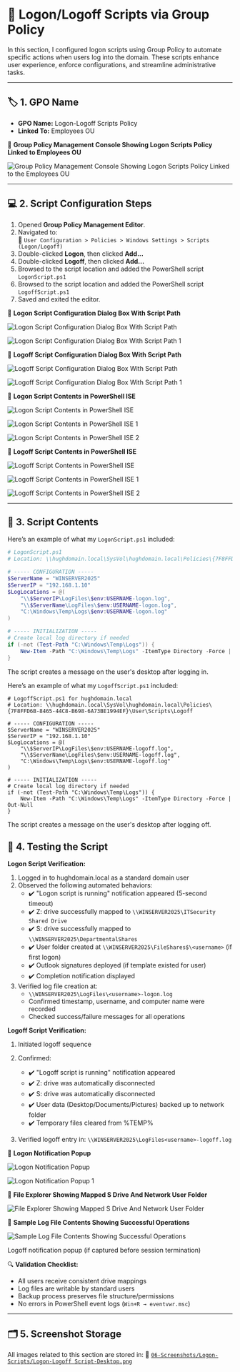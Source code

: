 # 🔁 Logon/Logoff Scripts via Group Policy

In this section, I configured logon scripts using Group Policy to automate specific actions when users log into the domain. These scripts enhance user experience, enforce configurations, and streamline administrative tasks.

---

## 🏷️ 1. GPO Name

- **GPO Name:** Logon-Logoff Scripts Policy  
- **Linked To:** Employees OU

📸 **Group Policy Management Console Showing Logon Scripts Policy Linked to Employees OU**

![Group Policy Management Console Showing Logon Scripts Policy Linked to the Employees OU](https://github.com/user-attachments/assets/f3db2fc7-ea2c-445d-820d-5cc2ab3a9646)

---

## 💻 2. Script Configuration Steps

1. Opened **Group Policy Management Editor**.  
2. Navigated to:  
   📂 `User Configuration > Policies > Windows Settings > Scripts (Logon/Logoff)`
3. Double-clicked **Logon**, then clicked **Add...**
4. Double-clicked **Logoff**, then clicked **Add...**
5. Browsed to the script location and added the PowerShell script `LogonScript.ps1`
6. Browsed to the script location and added the PowerShell script `LogoffScript.ps1`
7. Saved and exited the editor.

📸 **Logon Script Configuration Dialog Box With Script Path**

![Logon Script Configuration Dialog Box With Script Path](https://github.com/user-attachments/assets/74d92936-846d-43fe-9c54-d38b694f5c74)

![Logon Script Configuration Dialog Box With Script Path 1](https://github.com/user-attachments/assets/dc55aa38-6d5e-4975-9f47-81747e010905)

📸 **Logoff Script Configuration Dialog Box With Script Path**

![Logoff Script Configuration Dialog Box With Script Path](https://github.com/user-attachments/assets/e717abda-5c25-4fc8-ae61-4346fcbc0929)

![Logoff Script Configuration Dialog Box With Script Path 1](https://github.com/user-attachments/assets/8ac1508c-4fdd-4040-9131-0760ed43d950)

📸 **Logon Script Contents in PowerShell ISE**

![Logon Script Contents in PowerShell ISE](https://github.com/user-attachments/assets/8e539a85-e9da-4fd7-8865-3c4aa7b83268)

![Logon Script Contents in PowerShell ISE 1](https://github.com/user-attachments/assets/fdf06bc8-258f-4381-beba-3612166e0cc5)

![Logon Script Contents in PowerShell ISE 2](https://github.com/user-attachments/assets/358d6aba-5f7b-4a2d-a8d0-9a70871ab4d1)

📸 **Logoff Script Contents in PowerShell ISE**

![Logoff Script Contents in PowerShell ISE](https://github.com/user-attachments/assets/997da23d-634d-4f86-b7e0-63b80198c645)

![Logoff Script Contents in PowerShell ISE 1](https://github.com/user-attachments/assets/e7382673-7ec5-431f-8131-2c60fb4008e5)

![Logoff Script Contents in PowerShell ISE 2](https://github.com/user-attachments/assets/9fd4604f-a8e3-48d3-a1e5-2a2a8c5e5b82)

---

## 📂 3. Script Contents

Here’s an example of what my `LogonScript.ps1` included:

``` powershell
# LogonScript.ps1
# Location: \\hughdomain.local\SysVol\hughdomain.local\Policies\{7F8FFD6B-8465-44C8-B698-6A73BE1994EF}\User\Scripts\Logon

# ----- CONFIGURATION -----
$ServerName = "WINSERVER2025"
$ServerIP = "192.168.1.10"
$LogLocations = @(
    "\\$ServerIP\LogFiles\$env:USERNAME-logon.log",
    "\\$ServerName\LogFiles\$env:USERNAME-logon.log",
    "C:\Windows\Temp\Logs\$env:USERNAME-logon.log"
)

# ----- INITIALIZATION -----
# Create local log directory if needed
if (-not (Test-Path "C:\Windows\Temp\Logs")) {
    New-Item -Path "C:\Windows\Temp\Logs" -ItemType Directory -Force | Out-Null
}

```
The script creates a message on the user's desktop after logging in.

Here’s an example of what my `LogoffScript.ps1` included:
```
# LogoffScript.ps1 for hughdomain.local
# Location: \\hughdomain.local\SysVol\hughdomain.local\Policies\{7F8FFD6B-8465-44C8-B698-6A73BE1994EF}\User\Scripts\Logoff

# ----- CONFIGURATION -----
$ServerName = "WINSERVER2025"
$ServerIP = "192.168.1.10"
$LogLocations = @(
    "\\$ServerIP\LogFiles\$env:USERNAME-logoff.log",
    "\\$ServerName\LogFiles\$env:USERNAME-logoff.log",
    "C:\Windows\Temp\Logs\$env:USERNAME-logoff.log"
)

# ----- INITIALIZATION -----
# Create local log directory if needed
if (-not (Test-Path "C:\Windows\Temp\Logs")) {
    New-Item -Path "C:\Windows\Temp\Logs" -ItemType Directory -Force | Out-Null
}

```
The script creates a message on the user's desktop after logging off.

## 🧪 4. Testing the Script

**Logon Script Verification:**

1. Logged in to hughdomain.local as a standard domain user
2. Observed the following automated behaviors:
   * ✔️ "Logon script is running" notification appeared (5-second timeout)
   * ✔️ Z: drive successfully mapped to `\\WINSERVER2025\ITSecurity Shared Drive`
   * ✔️ S: drive successfully mapped to `\\WINSERVER2025\DepartmentalShares`
   * ✔️ User folder created at `\\WINSERVER2025\FileShares$\<username>` (if first logon)
   * ✔️ Outlook signatures deployed (if template existed for user)
   * ✔️ Completion notification displayed
3. Verified log file creation at:
   * `\\WINSERVER2025\LogFiles\<username>-logon.log`
   * Confirmed timestamp, username, and computer name were recorded
   * Checked success/failure messages for all operations

**Logoff Script Verification:**

1. Initiated logoff sequence
2. Confirmed:
   * ✔️ "Logoff script is running" notification appeared
   * ✔️ Z: drive was automatically disconnected
   * ✔️ S: drive was automatically disconnected
   * ✔️ User data (Desktop/Documents/Pictures) backed up to network folder
   * ✔️ Temporary files cleared from %TEMP%

3. Verified logoff entry in:
   `\\WINSERVER2025\LogFiles<username>-logoff.log`

📸 **Logon Notification Popup**

![Logon Notification Popup](https://github.com/user-attachments/assets/6a64e746-3341-4e49-a0a2-c78a074ddc0a)

![Logon Notification Popup 1](https://github.com/user-attachments/assets/cc9c2a85-8b8d-4ba9-a6d1-db94df9298b0)

📸 **File Explorer Showing Mapped S Drive And Network User Folder**

![File Explorer Showing Mapped S Drive And Network User Folder](https://github.com/user-attachments/assets/f901c3dd-95bb-495d-8b50-8fe1176113a5)

📸 **Sample Log File Contents Showing Successful Operations**

![Sample Log File Contents Showing Successful Operations](https://github.com/user-attachments/assets/9c395359-caaa-4da5-8ba2-f28b9cae72ec)

Logoff notification popup (if captured before session termination)

🔍 **Validation Checklist:**

* All users receive consistent drive mappings
* Log files are writable by standard users
* Backup process preserves file structure/permissions
* No errors in PowerShell event logs (`Win+R → eventvwr.msc`)

---

## 🗂️ 5. Screenshot Storage

All images related to this section are stored in:
📂 [`06-Screenshots/Logon-Scripts/Logon-Logoff Script-Desktop.png`](https://github.com/Hugh-Kumbi/Hugh-Kumbi-Active-Directory-Lab/blob/main/06-Screenshots/XIII.%20Logon-Logoff%20Scripts/II.%20Logon-Logoff%20Desktop.md)
